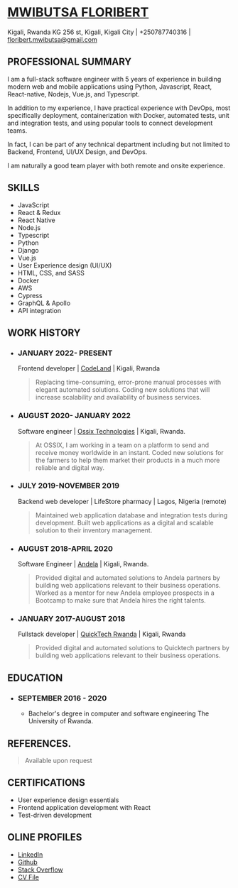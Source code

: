 # [MWIBUTSA FLORIBERT](https://www.mwibutsa.com/)
 
Kigali, Rwanda KG 256 st, Kigali, Kigali City | +250787740316 | floribert.mwibutsa@gmail.com

## PROFESSIONAL SUMMARY

I am a full-stack software engineer with 5 years of experience in building modern web and mobile applications using Python, Javascript, React, React-native, Nodejs, Vue.js, and Typescript.

In addition to my experience, I have practical experience with DevOps, most specifically deployment, containerization with Docker, automated tests, unit and integration tests, and using popular tools to connect development teams.

In fact, I can be part of any technical department including but not limited to Backend, Frontend, UI/UX Design, and DevOps.

I am naturally a good team player with both remote and onsite experience.

## SKILLS

- JavaScript
- React & Redux
- React Native
- Node.js
- Typescript
- Python
- Django
- Vue.js
- User Experience design (UI/UX)
- HTML, CSS, and SASS
- Docker
- AWS
- Cypress
- GraphQL & Apollo
- API integration



## WORK HISTORY

- ### JANUARY 2022- PRESENT  

  Frontend developer | [CodeLand](https://www.codeland.it/) | Kigali, Rwanda  
  
  > Replacing time-consuming, error-prone manual processes with elegant automated solutions.
  Coding new solutions that will increase scalability and availability of business services.

- ### AUGUST 2020- JANUARY 2022  

  Software engineer | [Ossix Technologies](ossix.technology) | Kigali, Rwanda. 
  
  > At OSSIX, I am working in a team on a platform to send and receive money worldwide in an instant.
  Coded new solutions for the farmers to help them market their products in a much more reliable and digital way.



- ### JULY 2019-NOVEMBER 2019  

  Backend web developer | LifeStore pharmacy | Lagos, Nigeria (remote)  
  
  > Maintained web application database and integration tests during development.
  Built web applications as a digital and scalable solution to their inventory management.

- ### AUGUST 2018-APRIL 2020  

  Software Engineer | [Andela](andela.com) | Kigali, Rwanda. 
  
  > Provided digital and automated solutions to Andela partners by building web applications relevant to their business operations.
  Worked as a mentor for new Andela employee prospects in a Bootcamp to make sure that Andela hires the right talents.


- ### JANUARY 2017-AUGUST 2018  

  Fullstack developer | [QuickTech Rwanda](https://qt.rw/) | Kigali, Rwanda  
  
  > Provided digital and automated solutions to Quicktech partners by building web applications relevant to their business operations.

## EDUCATION  

- ### SEPTEMBER 2016 - 2020  

  - Bachelor's degree in computer and software engineering
  The University of Rwanda.

## REFERENCES. 

   > Available upon request

## CERTIFICATIONS  

  - User experience design essentials
  - Frontend application development with React
  - Test-driven development
  
## OLINE PROFILES
  - [LinkedIn](https://www.linkedin.com/in/mwibutsa/)
  - [Github](https://github.com/mwibutsa)
  - [Stack Overflow](https://stackoverflow.com/users/11440526/mwibutsa-floribert)
  - [CV File](https://docs.google.com/document/d/1sSjm0xRdvn_36mjuSyo1DIN2B5uHLwxetJVB_jDZw0s/edit?usp=sharing)



